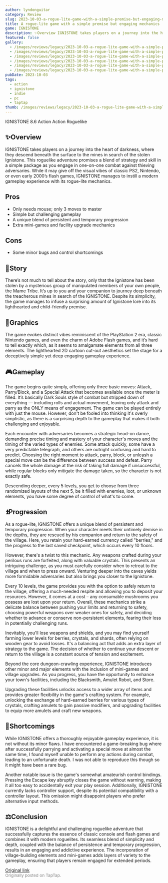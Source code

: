 ```yaml
---
author: lyndonguitar
category: Review
slug: 2023-10-03-a-rogue-lite-game-with-a-simple-premise-but-engaging-mechanics-full-review-ignistone
title: A rogue-lite game with a simple premise but engaging mechanics | Full Review - IGNISTONE
game: IGNISTONE
description: ✨Overview IGNISTONE takes players on a journey into the heart of darkness, where they descend beneath the surface to the mines in search of the stolen Ignistone. This roguelike adventure promises a blend of strategy and skill in a simple package as you engage in one-on-one combat against thieving adversaries. While it may give off the visual vibes of classic PS2, Nintendo, or even early 2000’s flash games, IGNISTONE manages to instill a modern gameplay experience with its rogue-lite mechanics.
featured: false
gallery:
  - /images/reviews/legacy/2023-10-03-a-rogue-lite-game-with-a-simple-premise-but-engaging-mechanics--full-review---ignistone-0.avif
  - /images/reviews/legacy/2023-10-03-a-rogue-lite-game-with-a-simple-premise-but-engaging-mechanics--full-review---ignistone-1.avif
  - /images/reviews/legacy/2023-10-03-a-rogue-lite-game-with-a-simple-premise-but-engaging-mechanics--full-review---ignistone-2.avif
  - /images/reviews/legacy/2023-10-03-a-rogue-lite-game-with-a-simple-premise-but-engaging-mechanics--full-review---ignistone-3.avif
  - /images/reviews/legacy/2023-10-03-a-rogue-lite-game-with-a-simple-premise-but-engaging-mechanics--full-review---ignistone-4.avif
  - /images/reviews/legacy/2023-10-03-a-rogue-lite-game-with-a-simple-premise-but-engaging-mechanics--full-review---ignistone-5.avif
pubDate: 2023-10-03
tags:
  - action
  - ignistone
  - indie
  - pc
  - taptap
thumb: /images/reviews/legacy/2023-10-03-a-rogue-lite-game-with-a-simple-premise-but-engaging-mechanics--full-review---ignistone-0.avif
---
```


IGNISTONE
8.6
Action
Action Roguelike


## ✨Overview
IGNISTONE takes players on a journey into the heart of darkness, where they descend beneath the surface to the mines in search of the stolen Ignistone. This roguelike adventure promises a blend of strategy and skill in a simple package as you engage in one-on-one combat against thieving adversaries. While it may give off the visual vibes of classic PS2, Nintendo, or even early 2000’s flash games, IGNISTONE manages to instill a modern gameplay experience with its rogue-lite mechanics.




## Pros
- Only needs mouse; only 3 moves to master
- Simple but challenging gameplay
- A unique blend of persistent and temporary progression
- Extra mini-games and facility upgrade mechanics




## Cons
- Some minor bugs and control shortcomings



## 📖Story
There’s not much to tell about the story, only that the Ignistone has been stolen by a mysterious group of manipulated members of your own people, the Mame Tribe. It’s up to you and your companion to journey deep beneath the treacherous mines in search of the IGNISTONE. Despite its simplicity, the game manages to infuse a surprising amount of Ignistone lore into its lighthearted and child-friendly premise.


## 🎨Graphics
The game evokes distinct vibes reminiscent of the PlayStation 2 era, classic Nintendo games, and even the charm of Adobe Flash games, and it’s hard to tell exactly which, as it seems to amalgamate elements from all three elements. The lighthearted 2D cartoon cut-out aesthetics set the stage for a deceptively simple yet deep engaging gameplay experience.


## 🎮Gameplay
The game begins quite simply, offering only three basic moves: Attack, Parry/Block, and a Special Attack that becomes available once the meter is filled. It’s basically Dark Souls style of combat but stripped down of everything — including rolls and actual movement, leaving only attack and parry as the ONLY means of engagement. The game can be played entirely with just the mouse. However, don't be fooled into thinking it's overly simplistic, as there is a surprising depth to the gameplay that makes it both challenging and enjoyable.

Each encounter with adversaries becomes a strategic head-on dance, demanding precise timing and mastery of your character's moves and the timing of the varied types of enemies. Some attack quickly, some have a very predictable telegraph, and others are outright confusing and hard to predict. Choosing the right moment to attack, parry, block, or unleash a special move can be the difference between success and defeat. Parry cancels the whole damage at the risk of taking full damage if unsuccessful, while regular blocks only mitigate the damage taken, so the character is not exactly safe.

Descending deeper, every 5 levels, you get to choose from three randomized layouts of the next 5, be it filled with enemies, loot, or unknown elements, you have some degree of control of what's to come.


## ⏫Progression
As a rogue-lite, IGNISTONE offers a unique blend of persistent and temporary progression. When your character meets their untimely demise in the depths, they are rescued by his companion and return to the safety of the village. Here, you retain your hard-earned currency called "berries," and the progress to the last saved checkpoint, which occurs every 10 floors.

However, there's a twist to this mechanic. Any weapons crafted during your perilous runs are forfeited, along with valuable crystals. This presents an intriguing challenge, as you must carefully consider when to retreat to the village and when to press onward. Venturing deeper into the caves yields more formidable adversaries but also brings you closer to the Ignistone.

Every 10 levels, the game provides you with the option to safely return to the village, offering a much-needed respite and allowing you to deposit your resources. However, it comes at a cost – any consumable mushrooms you possess are lost upon your return.  Overall, these mechanics strike a delicate balance between pushing your limits and returning to safety, choosing powerful weapons over weaker ones for safety, and deciding whether to advance or conserve non-persistent elements, fearing their loss in potentially challenging runs.

Inevitably, you'll lose weapons and shields, and you may find yourself farming lower levels for berries, crystals, and shards, often relying on wooden gear to avoid losses. It's a balancing act that adds an extra layer of strategy to the game. The decision of whether to continue your descent or return to the village is a constant source of tension and excitement.

Beyond the core dungeon-crawling experience, IGNISTONE introduces other minor and major elements with the inclusion of mini-games and village upgrades. As you progress, you have the opportunity to enhance your town's facilities, including the Blacksmith, Amulet Robot, and Store.

Upgrading these facilities unlocks access to a wider array of items and provides greater flexibility in the game's crafting system. For example, unlocking the exchange of hard-earned berries for various types of crystals, crafting amulets to gain passive modifiers, and upgrading facilities to equip more amulets and craft new weapons.


## 🚧Shortcomings
While IGNISTONE offers a thoroughly enjoyable gameplay experience, it is not without its minor flaws. I have encountered a game-breaking bug where after successfully parrying and activating a special move at almost the same time, I found myself unable to perform any actions during combat, leading to an unfortunate death. I was not able to reproduce this though so it might have been a rare bug.

Another notable issue is the game's somewhat amateurish control bindings. Pressing the Escape key abruptly closes the game without warning, making it all too easy to accidentally exit your play session. Additionally, IGNISTONE currently lacks controller support, despite its potential compatibility with a controller layout. This omission might disappoint players who prefer alternative input methods.


## ⚖️Conclusion
IGNISTONE is a delightful and challenging roguelike adventure that successfully captures the essence of classic console and flash games and combines it with modern roguelites. Its seamless blend of simplicity and depth, coupled with the balance of persistence and temporary progression, results in an engaging and addictive experience. The incorporation of village-building elements and mini-games adds layers of variety to the gameplay, ensuring that players remain engaged for extended periods.

[Original link](https://www.taptap.io/post/6384256)<br><span style="font-size: 0.95em; color: #888;">Originally posted on TapTap.</span>